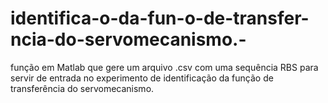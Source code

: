 # identifica-o-da-fun-o-de-transfer-ncia-do-servomecanismo.-
função em Matlab que gere um arquivo .csv com uma sequência RBS para servir de entrada no experimento de identificação da função de transferência do servomecanismo. 
